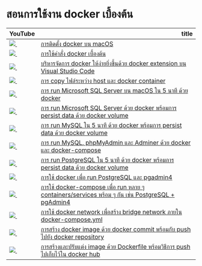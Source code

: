 # สอนการใช้งาน docker เบื้องต้น
<table border="0" class="dataframe">
  <thead>
    <tr style="text-align: right;">
      <th>YouTube</th>
      <th>title</th>
    </tr>
  </thead>
  <tbody>
    <tr>
      <td><a href=https://youtu.be/uj6yUnzFrio><img src=https://i.ytimg.com/vi/uj6yUnzFrio/mqdefault.jpg />&nbsp;</a></td>
      <td><a href="https://youtu.be/uj6yUnzFrio">การติดตั้ง docker บน macOS</a></td>
    </tr>
    <tr>
      <td><a href=https://youtu.be/CFIwQvBY_MM><img src=https://i.ytimg.com/vi/CFIwQvBY_MM/mqdefault.jpg />&nbsp;</a></td>
      <td><a href="https://youtu.be/CFIwQvBY_MM">การใช้คำสั่ง docker เบื้องต้น</a></td>
    </tr>
    <tr>
      <td><a href=https://youtu.be/ubJP0RVyjKc><img src=https://i.ytimg.com/vi/ubJP0RVyjKc/mqdefault.jpg />&nbsp;</a></td>
      <td><a href="https://youtu.be/ubJP0RVyjKc">บริหารจัดการ docker ให้ง่ายยิ่งขึ้นด้วย docker extension บน Visual Studio Code</a></td>
    </tr>
    <tr>
      <td><a href=https://youtu.be/NjuviTkaBbA><img src=https://i.ytimg.com/vi/NjuviTkaBbA/mqdefault.jpg />&nbsp;</a></td>
      <td><a href="https://youtu.be/NjuviTkaBbA">การ copy ไฟล์ระหว่าง host และ docker container</a></td>
    </tr>
    <tr>
      <td><a href=https://youtu.be/Jb93Z-D0sNA><img src=https://i.ytimg.com/vi/Jb93Z-D0sNA/mqdefault.jpg />&nbsp;</a></td>
      <td><a href="https://youtu.be/Jb93Z-D0sNA">การ run Microsoft SQL Server บน macOS ใน 5 นาที ด้วย docker</a></td>
    </tr>
    <tr>
      <td><a href=https://youtu.be/05rk5TVpaGw><img src=https://i.ytimg.com/vi/05rk5TVpaGw/mqdefault.jpg />&nbsp;</a></td>
      <td><a href="https://youtu.be/05rk5TVpaGw">การ run Microsoft SQL Server ด้วย docker พร้อมการ persist data ด้วย docker volume</a></td>
    </tr>
    <tr>
      <td><a href=https://youtu.be/UCMLoo-eD2o><img src=https://i.ytimg.com/vi/UCMLoo-eD2o/mqdefault.jpg />&nbsp;</a></td>
      <td><a href="https://youtu.be/UCMLoo-eD2o">การ run MySQL ใน 5 นาที ด้วย docker พร้อมการ persist data ด้วย docker volume</a></td>
    </tr>
    <tr>
      <td><a href=https://youtu.be/ltCDUT0o7WM><img src=https://i.ytimg.com/vi/ltCDUT0o7WM/mqdefault.jpg />&nbsp;</a></td>
      <td><a href="https://youtu.be/ltCDUT0o7WM">การ run MySQL, phpMyAdmin และ Adminer ด้วย docker และ docker-compose</a></td>
    </tr>
    <tr>
      <td><a href=https://youtu.be/YuItTp9tf8s><img src=https://i.ytimg.com/vi/YuItTp9tf8s/mqdefault.jpg />&nbsp;</a></td>
      <td><a href="https://youtu.be/YuItTp9tf8s">การ run PostgreSQL ใน 5 นาที ด้วย docker พร้อมการ persist data ด้วย docker volume</a></td>
    </tr>
    <tr>
      <td><a href=https://youtu.be/D79gYuUuEWo><img src=https://i.ytimg.com/vi/D79gYuUuEWo/mqdefault.jpg />&nbsp;</a></td>
      <td><a href="https://youtu.be/D79gYuUuEWo">การใช้ docker เพื่อ run PostgreSQL และ pgadmin4</a></td>
    </tr>
    <tr>
      <td><a href=https://youtu.be/uZcm2iWpLj0><img src=https://i.ytimg.com/vi/uZcm2iWpLj0/mqdefault.jpg />&nbsp;</a></td>
      <td><a href="https://youtu.be/uZcm2iWpLj0">การใช้ docker-compose เพื่อ run หลาย ๆ containers/services พร้อม ๆ กัน เช่น PostgreSQL + pgAdmin4</a></td>
    </tr>
    <tr>
      <td><a href=https://youtu.be/Uk6R_i1RlVE><img src=https://i.ytimg.com/vi/Uk6R_i1RlVE/mqdefault.jpg />&nbsp;</a></td>
      <td><a href="https://youtu.be/Uk6R_i1RlVE">การใช้ docker network เพื่อสร้าง bridge network ภายใน docker-compose.yml</a></td>
    </tr>
    <tr>
      <td><a href=https://youtu.be/6yj_mA0mjwI><img src=https://i.ytimg.com/vi/6yj_mA0mjwI/mqdefault.jpg />&nbsp;</a></td>
      <td><a href="https://youtu.be/6yj_mA0mjwI">การสร้าง docker image ด้วย docker commit พร้อมกับ push ไปยัง docker repository</a></td>
    </tr>
    <tr>
      <td><a href=https://youtu.be/XS5lda4T1Tg><img src=https://i.ytimg.com/vi/XS5lda4T1Tg/mqdefault.jpg />&nbsp;</a></td>
      <td><a href="https://youtu.be/XS5lda4T1Tg">การสร้างและปรับแต่ง image ด้วย Dockerfile พร้อมวิธีการ push ไปเก็บไว้ใน docker hub</a></td>
    </tr>
  </tbody>
</table>
